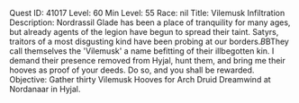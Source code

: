 Quest ID: 41017
Level: 60
Min Level: 55
Race: nil
Title: Vilemusk Infiltration
Description: Nordrassil Glade has been a place of tranquility for many ages, but already agents of the legion have begun to spread their taint. Satyrs, traitors of a most disgusting kind have been probing at our borders.$B$BThey call themselves the 'Vilemusk' a name befitting of their illbegotten kin. I demand their presence removed from Hyjal, hunt them, and bring me their hooves as proof of your deeds. Do so, and you shall be rewarded.
Objective: Gather thirty Vilemusk Hooves for Arch Druid Dreamwind at Nordanaar in Hyjal.

